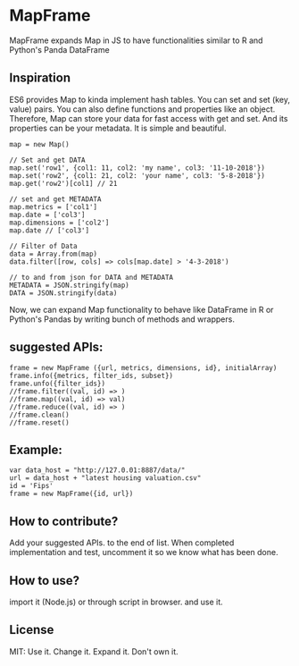 # MapFrame
MapFrame expands Map in JS to have functionalities similar to R and Python's Panda DataFrame

## Inspiration
ES6 provides Map to kinda implement hash tables. You can set and set (key, value) pairs. You can also define functions and properties like an object. Therefore, Map can store your data for fast access with get and set. And its properties can be your metadata. It is simple and beautiful.

    map = new Map()

    // Set and get DATA
    map.set('row1', {col1: 11, col2: 'my name', col3: '11-10-2018'})
    map.set('row2', {col1: 21, col2: 'your name', col3: '5-8-2018'})
    map.get('row2')[col1] // 21

    // set and get METADATA
    map.metrics = ['col1']
    map.date = ['col3']
    map.dimensions = ['col2']
    map.date // ['col3']

    // Filter of Data
    data = Array.from(map)
    data.filter([row, cols] => cols[map.date] > '4-3-2018')

    // to and from json for DATA and METADATA
    METADATA = JSON.stringify(map)
    DATA = JSON.stringify(data)

Now, we can expand Map functionality to behave like DataFrame in R or Python's Pandas by writing bunch of methods and wrappers.

## suggested APIs:

    frame = new MapFrame ({url, metrics, dimensions, id}, initialArray)
    frame.info({metrics, filter_ids, subset})
    frame.unfo({filter_ids})
    //frame.filter((val, id) => )
    //frame.map((val, id) => val)
    //frame.reduce((val, id) => )
    //frame.clean()
    //frame.reset()

## Example:
    var data_host = "http://127.0.01:8887/data/"
    url = data_host + "latest housing valuation.csv"
    id = 'Fips'
    frame = new MapFrame({id, url})

## How to contribute?
Add your suggested APIs. to the end of list. When completed implementation and test, uncomment it so we know what has been done.

## How to use?
import it (Node.js) or through script in browser. and use it.

## License
MIT: Use it. Change it. Expand it. Don't own it.
